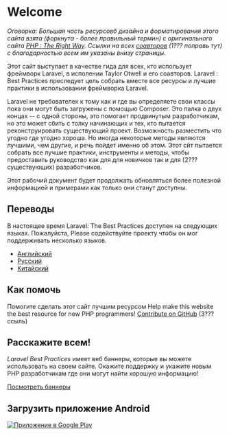 # Welcome

_Оговорка: Большая часть ресурсовб дизайна и форматирования этого сайта взята (форкнута - более правильный термин) с оригинального сайта [PHP : The Right Way](http://www.phptherightway.com/). Ссылки на всех [соавторов](https://github.com/codeguy/php-the-right-way/graphs/contributors) (1??? поправь тут) с благодарностью всем им указаны внизу страницы._

Этот сайт выступает в качестве гида для всех, кто использует фреймворк Laravel, в исполении Taylor Otwell и его соавторов. Laravel : Best Practices преследует цель собрать вместе все ресурсы и лучшие практики в использовании фреймворка Laravel.

Laravel не требователек к тому как и где вы определяете свои классы пока они могут быть загружены с помощью Composer. Это палка о двух концах -- с одной стороны, это помогает продвинутым разработчикам, но это может сбить с толку начинающих и тех, кто пытается реконструировать существующий проект. Возможность разместить что угодно где угодно хороша. Но иногда некоторые методы являются лучшими, чем другие, и речь пойдет именно об этом. Этот сйт пытается собрать все лучшие практики, инструменты и методы, чтобы предоставить руководство как для для новичков так и для (2??? существующих) разработчиков.

Этот рабочий документ будет продолжать обновляться более полезной информацией и примерами как только они станут доступны.

## Переводы

В настоящее время Laravel: The Best Practices доступен на следующих языках. Пожалуйста, Please содействуйте проекту чтобы он мог поддерживать несколько языков.

* [Английский](http://www.laravelbestpractices.com)
* [Русский](http://vanadium23.github.io/laraveltherightway.github.io/)
* [Китайский](http://bluegeek.github.io/laraveltherightway/)

## Как помочь

Помогите сделать этот сайт лучшим ресурсом Help make this website the best resource for new PHP programmers! [Contribute on GitHub][1] (3??? ссыль)

## Расскажите всем!

_Laravel Best Practices_ имеет веб баннеры, которые вы можете использовать на своем сайте. Окажите поддержку и укажите новым PHP разработчикам
где они могут найти хорошую информацию!

[Посмотреть баннеры][2]

[1]: https://github.com/laraveltherightway/laraveltherightway.github.io
[2]: /ru.laraveltherightway/banners.html

## Загрузить приложение Android

[![Приложение в Google Play](/ru.laraveltherightway/images/get-it-on-google-play-icon-logo.png)](https://play.google.com/store/apps/details?id=com.buonzz.com.laravelbestpractices)
